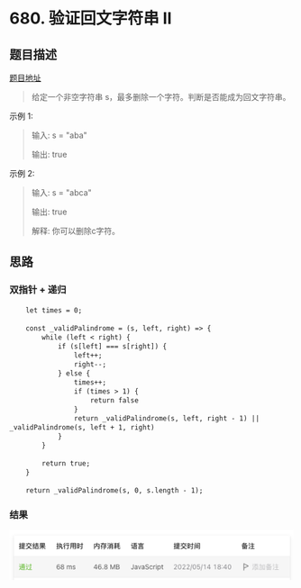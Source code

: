 # 680. 验证回文字符串 Ⅱ

## 题目描述
[题目地址](https://leetcode.cn/problems/valid-palindrome-ii/)
> 给定一个非空字符串 s，最多删除一个字符。判断是否能成为回文字符串。

示例 1:

> 输入: s = "aba"
> 
> 输出: true

示例 2:
> 输入: s = "abca"
>
> 输出: true
> 
> 解释: 你可以删除c字符。


## 思路

### 双指针 + 递归
```
    let times = 0;

    const _validPalindrome = (s, left, right) => {
        while (left < right) {
            if (s[left] === s[right]) {
                left++;
                right--;
            } else {
                times++;
                if (times > 1) {
                    return false
                } 
                return _validPalindrome(s, left, right - 1) || _validPalindrome(s, left + 1, right)
            }
        }

        return true;
    }

    return _validPalindrome(s, 0, s.length - 1);
```


### 结果
![运行结果](leetcode680.png)

